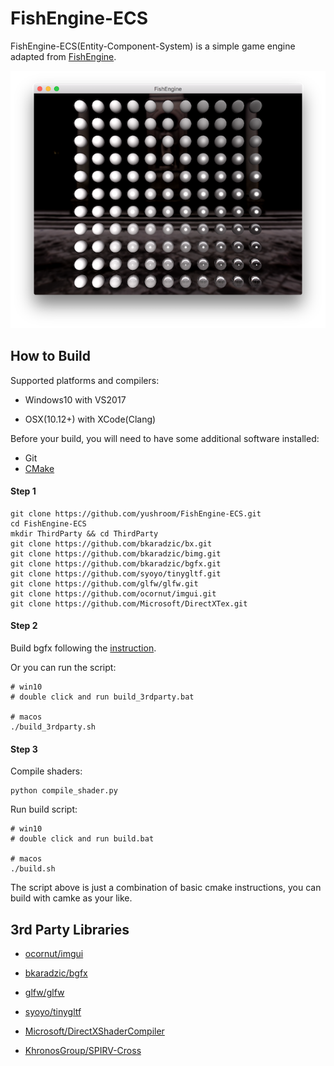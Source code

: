 # FishEngine-ECS

FishEngine-ECS(Entity-Component-System) is a simple game engine adapted from [FishEngine](https://github.com/yushroom/FishEngine). 

![20180901-pbr](Snapshots/20180901-pbr.png)

## How to Build

Supported platforms and compilers:

- Windows10 with VS2017

- OSX(10.12+) with XCode(Clang)

Before your build, you will need to have some additional software installed:

- Git
- [CMake](https://cmake.org/download/)

#### Step 1

```shell
git clone https://github.com/yushroom/FishEngine-ECS.git
cd FishEngine-ECS
mkdir ThirdParty && cd ThirdParty
git clone https://github.com/bkaradzic/bx.git
git clone https://github.com/bkaradzic/bimg.git
git clone https://github.com/bkaradzic/bgfx.git
git clone https://github.com/syoyo/tinygltf.git
git clone https://github.com/glfw/glfw.git
git clone https://github.com/ocornut/imgui.git
git clone https://github.com/Microsoft/DirectXTex.git
```

#### Step 2

Build bgfx following the [instruction](https://github.com/bkaradzic/bgfx).

Or you can run the script:

```shell
# win10
# double click and run build_3rdparty.bat

# macos
./build_3rdparty.sh
```

#### Step 3

Compile shaders:

```shell
python compile_shader.py
```

Run build script:

```shell
# win10
# double click and run build.bat

# macos
./build.sh
```

The script above is just a combination of basic cmake instructions, you can build with camke as your like.



## 3rd Party Libraries

- [ocornut/imgui](https://github.com/ocornut/imgui)
- [bkaradzic/bgfx](https://github.com/bkaradzic)
- [glfw/glfw](https://github.com/glfw/glfw)
- [syoyo/tinygltf](https://github.com/syoyo/tinygltf)

- [Microsoft/DirectXShaderCompiler](https://github.com/Microsoft/DirectXShaderCompiler)
- [KhronosGroup/SPIRV-Cross](https://github.com/KhronosGroup/SPIRV-Cross)